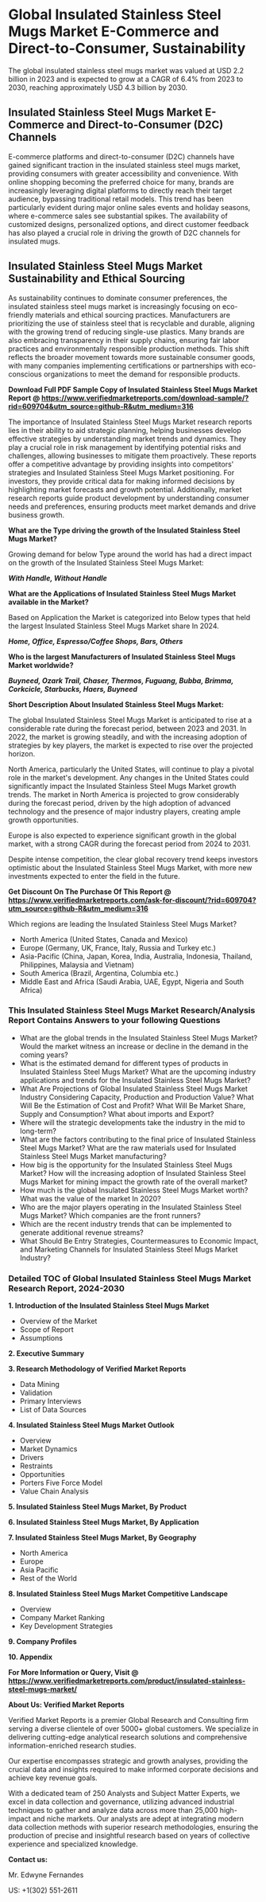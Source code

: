 <h1>Global Insulated Stainless Steel Mugs Market E-Commerce and Direct-to-Consumer, Sustainability</h1><p class=""><p>The global insulated stainless steel mugs market was valued at USD 2.2 billion in 2023 and is expected to grow at a CAGR of 6.4% from 2023 to 2030, reaching approximately USD 4.3 billion by 2030.</p><h2>Insulated Stainless Steel Mugs Market E-Commerce and Direct-to-Consumer (D2C) Channels</h2><p>E-commerce platforms and direct-to-consumer (D2C) channels have gained significant traction in the insulated stainless steel mugs market, providing consumers with greater accessibility and convenience. With online shopping becoming the preferred choice for many, brands are increasingly leveraging digital platforms to directly reach their target audience, bypassing traditional retail models. This trend has been particularly evident during major online sales events and holiday seasons, where e-commerce sales see substantial spikes. The availability of customized designs, personalized options, and direct customer feedback has also played a crucial role in driving the growth of D2C channels for insulated mugs.</p><h2>Insulated Stainless Steel Mugs Market Sustainability and Ethical Sourcing</h2><p>As sustainability continues to dominate consumer preferences, the insulated stainless steel mugs market is increasingly focusing on eco-friendly materials and ethical sourcing practices. Manufacturers are prioritizing the use of stainless steel that is recyclable and durable, aligning with the growing trend of reducing single-use plastics. Many brands are also embracing transparency in their supply chains, ensuring fair labor practices and environmentally responsible production methods. This shift reflects the broader movement towards more sustainable consumer goods, with many companies implementing certifications or partnerships with eco-conscious organizations to meet the demand for responsible products.</p></p><p class=""><strong>Download Full PDF Sample Copy of Insulated Stainless Steel Mugs Market Report @ <a href="https://www.verifiedmarketreports.com/download-sample/?rid=609704&utm_source=github-R&utm_medium=316" target="_blank">https://www.verifiedmarketreports.com/download-sample/?rid=609704&utm_source=github-R&utm_medium=316</a></strong></p><p>The importance of&nbsp;Insulated Stainless Steel Mugs Market research reports lies in their ability to aid strategic planning, helping businesses develop effective strategies by understanding market trends and dynamics. They play a crucial role in risk management by identifying potential risks and challenges, allowing businesses to mitigate them proactively. These reports offer a competitive advantage by providing insights into competitors' strategies and Insulated Stainless Steel Mugs Market positioning. For investors, they provide critical data for making informed decisions by highlighting market forecasts and growth potential. Additionally, market research reports guide product development by understanding consumer needs and preferences, ensuring products meet market demands and drive business growth.</p><p><strong>What are the&nbsp;Type driving the growth of the Insulated Stainless Steel Mugs Market?</strong></p><p id="" class="">Growing demand for below Type around the world has had a direct impact on the growth of the Insulated Stainless Steel Mugs Market:</p><p class=""><em><strong>With Handle, Without Handle</strong></em></p><p class=""><strong>What are the&nbsp;Applications&nbsp;of Insulated Stainless Steel Mugs Market available in the Market?</strong></p><p id="" class="">Based on Application the Market is categorized into Below types that held the largest Insulated Stainless Steel Mugs Market share In 2024.</p><p class=""><em><strong>Home, Office, Espresso/Coffee Shops, Bars, Others</strong></em></p><p class=""><strong>Who is the largest Manufacturers of Insulated Stainless Steel Mugs Market worldwide?</strong></p><p><em><strong>Buyneed, Ozark Trail, Chaser, Thermos, Fuguang, Bubba, Brimma, Corkcicle, Starbucks, Haers, Buyneed</strong></em></p><p id="" class=""><strong>Short Description About Insulated Stainless Steel Mugs Market:</strong></p><p>The global Insulated Stainless Steel Mugs Market is anticipated to rise at a considerable rate during the forecast period, between 2023 and 2031. In 2022, the market is growing steadily, and with the increasing adoption of strategies by key players, the market is expected to rise over the projected horizon.</p><p>North America, particularly the United States, will continue to play a pivotal role in the market's development. Any changes in the United States could significantly impact the Insulated Stainless Steel Mugs Market growth trends. The market in North America is projected to grow considerably during the forecast period, driven by the high adoption of advanced technology and the presence of major industry players, creating ample growth opportunities.</p><p>Europe is also expected to experience significant growth in the global market, with a strong CAGR during the forecast period from 2024 to 2031.</p><p>Despite intense competition, the clear global recovery trend keeps investors optimistic about the Insulated Stainless Steel Mugs Market, with more new investments expected to enter the field in the future.</p><p id="" class=""><strong>Get Discount On The Purchase Of This Report @ <a href="https://www.verifiedmarketreports.com/ask-for-discount/?rid=609704?utm_source=github-R&utm_medium=316" target="_blank">https://www.verifiedmarketreports.com/ask-for-discount/?rid=609704?utm_source=github-R&utm_medium=316</a></strong></p><p class="">Which regions are leading the Insulated Stainless Steel Mugs Market?</p><ul><li>North America (United States, Canada and Mexico)</li><li>Europe (Germany, UK, France, Italy, Russia and Turkey etc.)</li><li>Asia-Pacific (China, Japan, Korea, India, Australia, Indonesia, Thailand, Philippines, Malaysia and Vietnam)</li><li>South America (Brazil, Argentina, Columbia etc.)</li><li>Middle East and Africa (Saudi Arabia, UAE, Egypt, Nigeria and South Africa)</li></ul><h3 id="" class="">This Insulated Stainless Steel Mugs Market Research/Analysis Report Contains Answers to your following Questions</h3><ul><li>What are the global trends in the Insulated Stainless Steel Mugs Market? Would the market witness an increase or decline in the demand in the coming years?</li><li>What is the estimated demand for different types of products in Insulated Stainless Steel Mugs Market? What are the upcoming industry applications and trends for the Insulated Stainless Steel Mugs Market?</li><li>What Are Projections of Global Insulated Stainless Steel Mugs Market Industry Considering Capacity, Production and Production Value? What Will Be the Estimation of Cost and Profit? What Will Be Market Share, Supply and Consumption? What about imports and Export?</li><li>Where will the strategic developments take the industry in the mid to long-term?</li><li>What are the factors contributing to the final price of Insulated Stainless Steel Mugs Market? What are the raw materials used for Insulated Stainless Steel Mugs Market manufacturing?</li><li>How big is the opportunity for the Insulated Stainless Steel Mugs Market? How will the increasing adoption of Insulated Stainless Steel Mugs Market for mining impact the growth rate of the overall market?</li><li>How much is the global Insulated Stainless Steel Mugs Market worth? What was the value of the market In 2020?</li><li>Who are the major players operating in the Insulated Stainless Steel Mugs Market? Which companies are the front runners?</li><li>Which are the recent industry trends that can be implemented to generate additional revenue streams?</li><li>What Should Be Entry Strategies, Countermeasures to Economic Impact, and Marketing Channels for Insulated Stainless Steel Mugs Market Industry?</li></ul><h3 id="" class="">Detailed TOC of Global Insulated Stainless Steel Mugs Market Research Report, 2024-2030</h3><p id="" class=""><strong>1. Introduction of the Insulated Stainless Steel Mugs Market</strong></p><ul><li>Overview of the Market</li><li>Scope of Report</li><li>Assumptions</li></ul><p id="" class=""><strong>2. Executive Summary</strong></p><p id="" class=""><strong>3. Research Methodology of Verified Market Reports</strong></p><ul><li>Data Mining</li><li>Validation</li><li>Primary Interviews</li><li>List of Data Sources</li></ul><p id="" class=""><strong>4. Insulated Stainless Steel Mugs Market Outlook</strong></p><ul><li>Overview</li><li>Market Dynamics</li><li>Drivers</li><li>Restraints</li><li>Opportunities</li><li>Porters Five Force Model</li><li>Value Chain Analysis</li></ul><p id="" class=""><strong>5. Insulated Stainless Steel Mugs Market, By Product</strong></p><p id="" class=""><strong>6. Insulated Stainless Steel Mugs Market, By Application</strong></p><p id="" class=""><strong>7. Insulated Stainless Steel Mugs Market, By Geography</strong></p><ul><li>North America</li><li>Europe</li><li>Asia Pacific</li><li>Rest of the World</li></ul><p id="" class=""><strong>8. Insulated Stainless Steel Mugs Market Competitive Landscape</strong></p><ul><li>Overview</li><li>Company Market Ranking</li><li>Key Development Strategies</li></ul><p id="" class=""><strong>9. Company Profiles</strong></p><p id="" class=""><strong>10. Appendix</strong></p><p id="" class=""><strong>For More Information or Query, Visit @ <a href="https://www.verifiedmarketreports.com/product/insulated-stainless-steel-mugs-market/" target="_blank">https://www.verifiedmarketreports.com/product/insulated-stainless-steel-mugs-market/</a></strong></p><p id="" class=""><strong>About Us: Verified Market Reports</strong></p><p id="" class="">Verified Market Reports is a premier Global Research and Consulting firm serving a diverse clientele of over 5000+ global customers. We specialize in delivering cutting-edge analytical research solutions and comprehensive information-enriched research studies.</p><p id="" class="">Our expertise encompasses strategic and growth analyses, providing the crucial data and insights required to make informed corporate decisions and achieve key revenue goals.</p><p id="" class="">With a dedicated team of 250 Analysts and Subject Matter Experts, we excel in data collection and governance, utilizing advanced industrial techniques to gather and analyze data across more than 25,000 high-impact and niche markets. Our analysts are adept at integrating modern data collection methods with superior research methodologies, ensuring the production of precise and insightful research based on years of collective experience and specialized knowledge.</p><p id="" class=""><strong>Contact us:</strong></p><p id="" class="">Mr. Edwyne Fernandes</p><p id="" class="">US: +1(302) 551-2611</p>